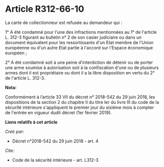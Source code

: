 # Article R312-66-10

La carte de collectionneur est refusée au demandeur qui :

1° A été condamné pour l'une des infractions mentionnées au 1° de l'article L. 312-3 figurant au bulletin n° 2 de son casier
judiciaire ou dans un document équivalent pour les ressortissants d'un Etat membre de l'Union européenne ou d'un autre Etat
partie à l'accord sur l'Espace économique européen ;

2° A été condamné soit à une peine d'interdiction de détenir ou de porter une arme soumise à autorisation soit à la
confiscation d'une ou de plusieurs armes dont il est propriétaire ou dont il a la libre disposition en vertu du 2° de
l'article L. 312-3.

**Nota:**

Conformément à l’article 33 VII du décret n° 2018-542 du 29 juin 2018, les dispositions de la section 2 du chapitre II du
titre Ier du livre III du code de la sécurité intérieure s'appliquent le premier jour du sixième mois à compter de l'entrée
en vigueur dudit décret (1er février 2019).

**Liens relatifs à cet article**

_Créé par_:

  - Décret n°2018-542 du 29 juin 2018 - art. 4

_Cite_:

  - Code de la sécurité intérieure - art. L312-3
